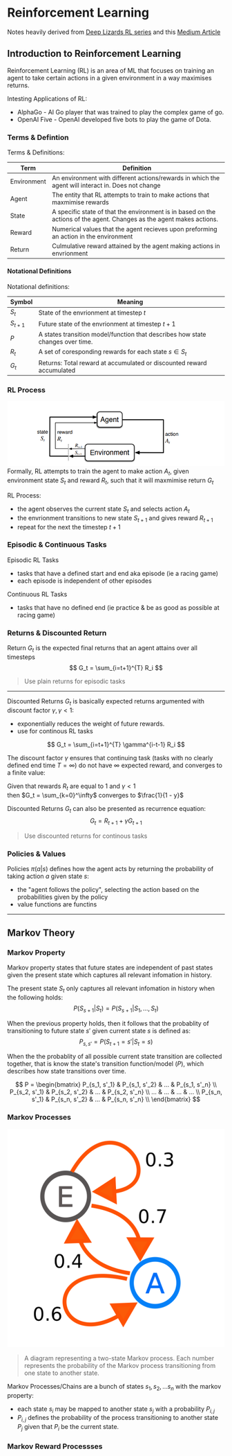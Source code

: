 # Reinforcement Learning
Notes heavily derived from [Deep Lizards RL series](https://deeplizard.com/learn/playlist/PLZbbT5o_s2xoWNVdDudn51XM8lOuZ_Njv)
and this [Medium Article](https://towardsdatascience.com/introduction-to-reinforcement-learning-markov-decision-process-44c533ebf8da)

## Introduction to Reinforcement Learning
Reinforcement Learning (RL) is an area of ML that focuses on training an agent 
to take certain actions in a given environment in a way maximises returns.


Intesting Applications of RL:
- AlphaGo - AI Go player that was trained to play the complex game of go.
- OpenAI Five - OpenAI developed five bots to play the game of Dota.

### Terms & Defintion
Terms & Definitions:

| Term | Definition |
| --- | --- |
| Environment | An environment with different actions/rewards in which the agent will interact in. Does not change |
| Agent | The entity that RL attempts to train to make actions that maxmimise rewards |
| State | A specific state of that the environment is in based on the actions of the agent. Changes as the agent makes actions. |
| Reward | Numerical values that the agent recieves upon preforming an action in the environment |
| Return | Culmulative reward attained by the agent making actions in envrionment |

#### Notational Definitions
Notational definitions:

| Symbol | Meaning |
| ---- | ---- |
| $S_t$ | State of the envrionment at timestep $t$ |
| $S_{t+1}$ | Future state of the envrionment at timestep $t+1$ |
| $P$ | A states transition model/function that describes how state changes over time.  |
| $R_t$ | A set of coresponding rewards for each state $s \in S_t$ |
| $G_t$ | Returns: Total reward at accumulated or discounted reward accumulated |

### RL Process
![Reinforcement Learning Diagram](./assets/reinforcement_learning_diagram.png)
Formally, RL attempts to train the agent to make action $A_t$, given environment
state $S_t$ and reward $R_t$, such that it will maxmimise return $G_t$

RL Process:
- the agent observes the current state $S_t$ and selects action $A_t$
- the envrionment transitions to new state $S_{t+1}$ and gives reward $R_{t+1}$
- repeat for the next the timestep $t+1$



### Episodic & Continuous Tasks
Episodic RL Tasks 
- tasks that have a defined start and end aka episode (ie a racing game)
- each episode is independent of other episodes

Continuous RL Tasks
- tasks that have no defined end (ie practice & be as good as possible at racing game)

### Returns & Discounted Return
Return $G_t$ is the expected final returns that an agent attains over all timesteps
$$
G_t = \sum_{i=t+1}^{T} R_i
$$

> Use plain returns for episodic tasks

---
Discounted Returns $G_t$ is basically expected returns argumented with discount factor 
$\gamma, \gamma \lt 1$:
- exponentially reduces the weight of future rewards.
- use for continous RL tasks

$$
G_t = \sum_{i=t+1}^{T} \gamma^{i-t-1} R_i
$$

The discount factor $\gamma$ ensures that continuing task 
(tasks with no clearly defined end time $T=\infty$) 
do not have $\infty$ expected reward, and converges to a finite value:

Given that rewards $R_t$ are equal to $1$ and $\gamma \lt 1$  
then $G_t = \sum_{k=0}^\infty$ converges to $\frac{1}{1 - y}$


Discounted Returns $G_t$ can also be presented as recurrence equation:
$$
G_t = R_{t+1} + \gamma G_{t+1}
$$

> Use discounted returns for continous tasks

### Policies & Values
Policies $\pi(a|s)$ defines how the agent acts by returning the probability
of taking action $a$ given state $s$:
- the "agent follows the policy", selecting the action based on the 
    probabilities given by the policy
- value functions are functins

---


## Markov Theory
### Markov Property
Markov property states that future states are independent of past states
given the present state which captures all relevant infomation in history.

The present state $S_t$ only captures all relevant infomation in history when
the following holds:
$$
P(S_{s+1} | S_t) = P(S_{s+1} | S_1, ..., S_t)
$$

When the previous property holds, then it follows that the probablity of
transitioning to future state $s'$ given current state $s$ is defined as:
$$
P_{s,s'} = P(S_{t+1} = s' | S_t = s )
$$

When the the probablity of all possible current state transition are collected
together, that is know the state's transition function/model ($P$), which
describes how state transitions over time.

$$
P = \begin{bmatrix}
P_{s_1, s'_1} & P_{s_1, s'_2} & ... & P_{s_1, s'_n}  \\
P_{s_2, s'_1} & P_{s_2, s'_2} & ... & P_{s_2, s'_n}  \\
... & ... & ... & ... \\
P_{s_n, s'_1} & P_{s_n, s'_2} & ... & P_{s_n, s'_n}  \\
\end{bmatrix}
$$

### Markov Processes
![Markov Processes](./assets/markov_process.png)
> A diagram representing a two-state Markov process. Each number represents the 
> probability of the Markov process transitioning from one state to another state.

Markov Processes/Chains are a bunch of states $s_1, s_2, ... s_n$ with the 
markov property:
- each state $s_i$ may be mapped to another state $s_j$ with a probability $P_{i,j}$
- $P_{i,j}$ defines the probability of the process transitioning to another state $P_j$
  given that $P_i$ be the current state.

### Markov Reward Processses

